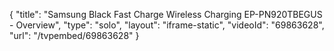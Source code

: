 {
    "title": "Samsung Black Fast Charge Wireless Charging EP-PN920TBEGUS - Overview",
    "type": "solo",
    "layout": "iframe-static",
    "videoId": "69863628",
    "url": "\/tvpembed\/69863628"
}